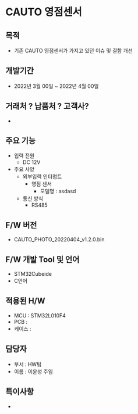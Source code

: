 # CAUTO 영점센서

## 목적

* 기존 CAUTO 영점센서가 가지고 있던 이슈 및 결함 개선

## 개발기간

* 2022년 3월 00일 ~ 2022년 4월 00일

## 거래처 ? 납품처 ? 고객사?

* 

## 주요 기능

* 입력 전원
  * DC 12V
* 주요 사양
  * 외부입력 인터럽트
    * 영점 센서
      * 모델명 : asdasd
  * 통신 방식
    * RS485

## F/W 버전

* CAUTO_PHOTO_20220404_v1.2.0.bin

## F/W 개발 Tool 및 언어

* STM32Cubeide
* C언어

## 적용된 H/W

* MCU : STM32L010F4
* PCB : 
* 케이스 :

## 담당자 

* 부서 : HW팀
* 이름 : 이윤성 주임

## 특이사항 

* 

